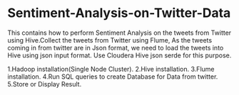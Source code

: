 # Sentiment-Analysis-on-Twitter-Data
This contains how to perform Sentiment Analysis on the tweets from Twitter using Hive.Collect the tweets from Twitter using Flume, As the tweets coming in from twitter are in Json format, we need to load the tweets into Hive using json input format. Use Cloudera Hive json serde for this purpose.

1.Hadoop installation(Single Node Cluster).
2.Hive installation.
3.Flume installation.
4.Run SQL queries to create Database for Data from twitter.
5.Store or Display Result.


